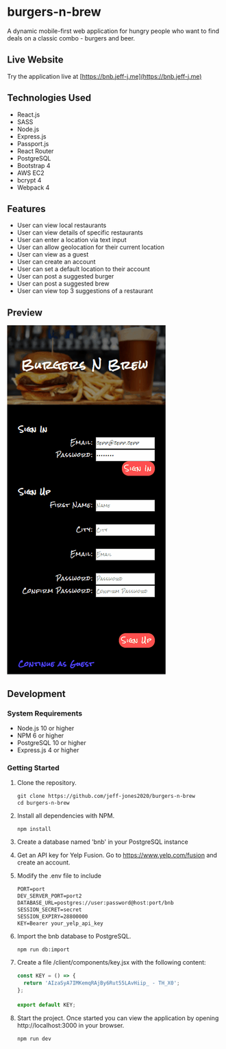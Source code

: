 # burgers-n-brew
A dynamic mobile-first web application for hungry people who want to find deals on a classic combo - burgers and beer.

## Live Website
Try the application live at [https://bnb.jeff-j.me](https://bnb.jeff-j.me)

## Technologies Used
- React.js
- SASS
- Node.js
- Express.js
- Passport.js
- React Router
- PostgreSQL
- Bootstrap 4
- AWS EC2
- bcrypt 4
- Webpack 4

## Features
- User can view local restaurants
- User can view details of specific restaurants
- User can enter a location via text input
- User can allow geolocation for their current location
- User can view as a guest
- User can create an account
- User can set a default location to their account
- User can post a suggested burger
- User can post a suggested brew
- User can view top 3 suggestions of a restaurant

## Preview
![Burgers 'n' Brew](bnb.gif)

## Development

### System Requirements
- Node.js 10 or higher
- NPM 6 or higher
- PostgreSQL 10 or higher
- Express.js 4 or higher

### Getting Started
1. Clone the repository.

    ```shell
    git clone https://github.com/jeff-jones2020/burgers-n-brew
    cd burgers-n-brew
    ```

2. Install all dependencies with NPM.

    ```shell
    npm install
    ```
    
3. Create a database named 'bnb' in your PostgreSQL instance

4. Get an API key for Yelp Fusion. Go to https://www.yelp.com/fusion and create an account.

5. Modify the .env file to include

    ```
    PORT=port
    DEV_SERVER_PORT=port2
    DATABASE_URL=postgres://user:password@host:port/bnb
    SESSION_SECRET=secret
    SESSION_EXPIRY=28800000
    KEY=Bearer your_yelp_api_key
    ```

6. Import the bnb database to PostgreSQL.

    ```shell
    npm run db:import
    ```

7. Create a file /client/components/key.jsx with the following content:

    ```javascript
    const KEY = () => {
      return 'AIzaSyA7IMKemqRAjBy6Rut55LAvHiip_ - TH_X0';
    };
    
    export default KEY;
    ```

8. Start the project. Once started you can view the application by opening http://localhost:3000 in your browser.

    ```shell
    npm run dev
    ```
